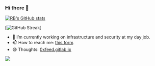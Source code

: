 ### Hi there 👋

<!--
**9trocode/9trocode** is a ✨ _special_ ✨ repository because its `README.md` (this file) appears on your GitHub profile.
-->

[![RB's GitHub stats](https://github-readme-stats.vercel.app/api?username=9trocode&theme=cobalt)](https://github.com/anuraghazra/github-readme-stats)

[![GitHub Streak](https://streak-stats.demolab.com?user=9trocode&theme=dark)]


- 🔭 I’m currently working on infrastructure and security at my day job.
- 📫 How to reach me: [this form](https://#).
- 😄 Thoughts: [0xfeed.gitlab.io](https://#)

![](https://komarev.com/ghpvc/?username=9trocode)
